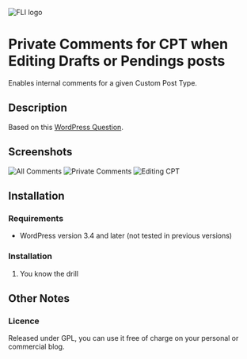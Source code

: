 ![FLI logo](https://github.com/brasofilo/featured-link-image/raw/master/logo.png)

# Private Comments for CPT when Editing Drafts or Pendings posts
Enables internal comments for a given Custom Post Type.

## Description
Based on this [WordPress Question](http://wordpress.stackexchange.com/q/74018/12615).

## Screenshots
![All Comments](https://raw.github.com/brasofilo/Private-Comments-in-CPT/master/screenshot-1.png)
![Private Comments](https://raw.github.com/brasofilo/Private-Comments-in-CPT/master/screenshot-2.png)
![Editing CPT](https://raw.github.com/brasofilo/Private-Comments-in-CPT/master/screenshot-3.png)

## Installation
### Requirements
* WordPress version 3.4 and later (not tested in previous versions)

### Installation
1. You know the drill

## Other Notes
### Licence
Released under GPL, you can use it free of charge on your personal or commercial blog.